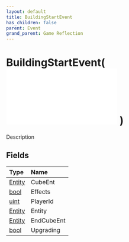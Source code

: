 ```yaml
---
layout: default
title: BuildingStartEvent
has_children: false
parent: Event
grand_parent: Game Reflection
---
```

# BuildingStartEvent( ![ EntityEventBase ](/game-reflection/events/entity_event_base.md) )
Description 

## Fields
| Type | Name |
|:-------------|:--------------|
| [Entity](/game-reflection/classes/entity.md) | CubeEnt |
| [bool](/game-reflection/components/bool.md) | Effects |
| [uint](/game-reflection/components/uint.md) | PlayerId |
| [Entity](/game-reflection/classes/entity.md) | Entity |
| [Entity](/game-reflection/classes/entity.md) | EndCubeEnt |
| [bool](/game-reflection/components/bool.md) | Upgrading |
